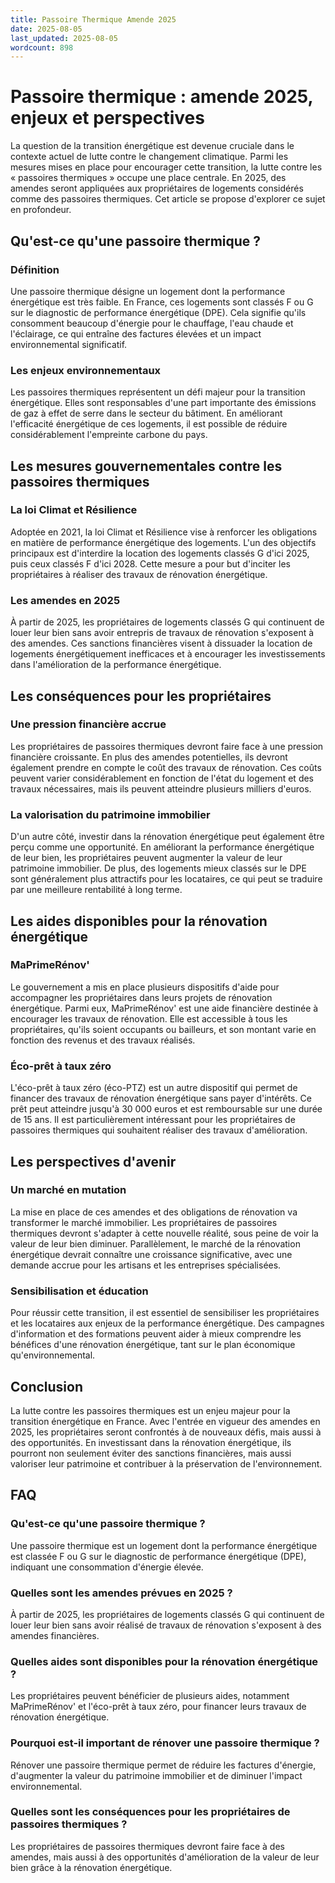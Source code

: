 ```yaml
---
title: Passoire Thermique Amende 2025
date: 2025-08-05
last_updated: 2025-08-05
wordcount: 898
---
```


# Passoire thermique : amende 2025, enjeux et perspectives

La question de la transition énergétique est devenue cruciale dans le contexte actuel de lutte contre le changement climatique. Parmi les mesures mises en place pour encourager cette transition, la lutte contre les « passoires thermiques » occupe une place centrale. En 2025, des amendes seront appliquées aux propriétaires de logements considérés comme des passoires thermiques. Cet article se propose d'explorer ce sujet en profondeur.

## Qu'est-ce qu'une passoire thermique ?

### Définition

Une passoire thermique désigne un logement dont la performance énergétique est très faible. En France, ces logements sont classés F ou G sur le diagnostic de performance énergétique (DPE). Cela signifie qu'ils consomment beaucoup d'énergie pour le chauffage, l'eau chaude et l'éclairage, ce qui entraîne des factures élevées et un impact environnemental significatif.

### Les enjeux environnementaux

Les passoires thermiques représentent un défi majeur pour la transition énergétique. Elles sont responsables d'une part importante des émissions de gaz à effet de serre dans le secteur du bâtiment. En améliorant l'efficacité énergétique de ces logements, il est possible de réduire considérablement l'empreinte carbone du pays.

## Les mesures gouvernementales contre les passoires thermiques

### La loi Climat et Résilience

Adoptée en 2021, la loi Climat et Résilience vise à renforcer les obligations en matière de performance énergétique des logements. L'un des objectifs principaux est d'interdire la location des logements classés G d'ici 2025, puis ceux classés F d'ici 2028. Cette mesure a pour but d'inciter les propriétaires à réaliser des travaux de rénovation énergétique.

### Les amendes en 2025

À partir de 2025, les propriétaires de logements classés G qui continuent de louer leur bien sans avoir entrepris de travaux de rénovation s'exposent à des amendes. Ces sanctions financières visent à dissuader la location de logements énergétiquement inefficaces et à encourager les investissements dans l'amélioration de la performance énergétique.

## Les conséquences pour les propriétaires

### Une pression financière accrue

Les propriétaires de passoires thermiques devront faire face à une pression financière croissante. En plus des amendes potentielles, ils devront également prendre en compte le coût des travaux de rénovation. Ces coûts peuvent varier considérablement en fonction de l'état du logement et des travaux nécessaires, mais ils peuvent atteindre plusieurs milliers d'euros.

### La valorisation du patrimoine immobilier

D'un autre côté, investir dans la rénovation énergétique peut également être perçu comme une opportunité. En améliorant la performance énergétique de leur bien, les propriétaires peuvent augmenter la valeur de leur patrimoine immobilier. De plus, des logements mieux classés sur le DPE sont généralement plus attractifs pour les locataires, ce qui peut se traduire par une meilleure rentabilité à long terme.

## Les aides disponibles pour la rénovation énergétique

### MaPrimeRénov'

Le gouvernement a mis en place plusieurs dispositifs d'aide pour accompagner les propriétaires dans leurs projets de rénovation énergétique. Parmi eux, MaPrimeRénov' est une aide financière destinée à encourager les travaux de rénovation. Elle est accessible à tous les propriétaires, qu'ils soient occupants ou bailleurs, et son montant varie en fonction des revenus et des travaux réalisés.

### Éco-prêt à taux zéro

L'éco-prêt à taux zéro (éco-PTZ) est un autre dispositif qui permet de financer des travaux de rénovation énergétique sans payer d'intérêts. Ce prêt peut atteindre jusqu'à 30 000 euros et est remboursable sur une durée de 15 ans. Il est particulièrement intéressant pour les propriétaires de passoires thermiques qui souhaitent réaliser des travaux d'amélioration.

## Les perspectives d'avenir

### Un marché en mutation

La mise en place de ces amendes et des obligations de rénovation va transformer le marché immobilier. Les propriétaires de passoires thermiques devront s'adapter à cette nouvelle réalité, sous peine de voir la valeur de leur bien diminuer. Parallèlement, le marché de la rénovation énergétique devrait connaître une croissance significative, avec une demande accrue pour les artisans et les entreprises spécialisées.

### Sensibilisation et éducation

Pour réussir cette transition, il est essentiel de sensibiliser les propriétaires et les locataires aux enjeux de la performance énergétique. Des campagnes d'information et des formations peuvent aider à mieux comprendre les bénéfices d'une rénovation énergétique, tant sur le plan économique qu'environnemental.

## Conclusion

La lutte contre les passoires thermiques est un enjeu majeur pour la transition énergétique en France. Avec l'entrée en vigueur des amendes en 2025, les propriétaires seront confrontés à de nouveaux défis, mais aussi à des opportunités. En investissant dans la rénovation énergétique, ils pourront non seulement éviter des sanctions financières, mais aussi valoriser leur patrimoine et contribuer à la préservation de l'environnement.

## FAQ

### Qu'est-ce qu'une passoire thermique ?

Une passoire thermique est un logement dont la performance énergétique est classée F ou G sur le diagnostic de performance énergétique (DPE), indiquant une consommation d'énergie élevée.

### Quelles sont les amendes prévues en 2025 ?

À partir de 2025, les propriétaires de logements classés G qui continuent de louer leur bien sans avoir réalisé de travaux de rénovation s'exposent à des amendes financières.

### Quelles aides sont disponibles pour la rénovation énergétique ?

Les propriétaires peuvent bénéficier de plusieurs aides, notamment MaPrimeRénov' et l'éco-prêt à taux zéro, pour financer leurs travaux de rénovation énergétique.

### Pourquoi est-il important de rénover une passoire thermique ?

Rénover une passoire thermique permet de réduire les factures d'énergie, d'augmenter la valeur du patrimoine immobilier et de diminuer l'impact environnemental.

### Quelles sont les conséquences pour les propriétaires de passoires thermiques ?

Les propriétaires de passoires thermiques devront faire face à des amendes, mais aussi à des opportunités d'amélioration de la valeur de leur bien grâce à la rénovation énergétique.